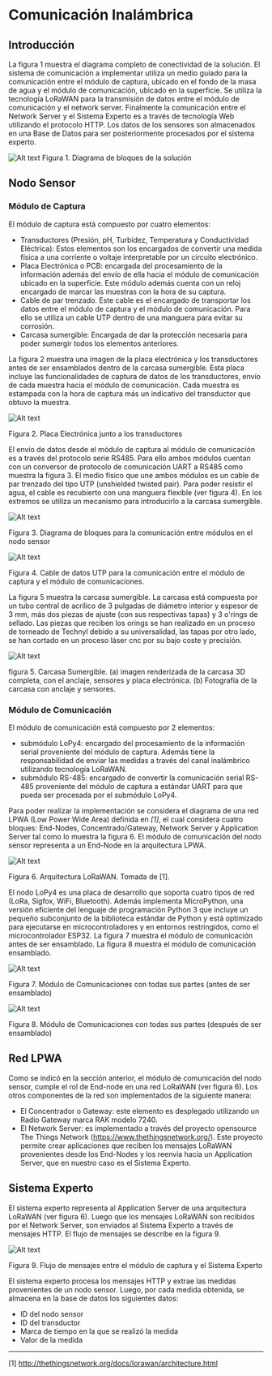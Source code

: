 # Comunicación Inalámbrica

## Introducción
La figura 1 muestra el diagrama completo de conectividad de la solución. El sistema de comunicación a implementar utiliza un medio guiado para la comunicación entre el módulo de captura, ubicado en el fondo de la masa de agua y el módulo de comunicación, ubicado en la superficie. Se utiliza la tecnología LoRaWAN para la transmisión de datos entre el módulo de comunicación y el network server. Finalmente la comunicación entre el Network Server y el Sistema Experto es a través de tecnología Web utilizando el protocolo HTTP. Los datos de los sensores son almacenados en una Base de Datos para ser posteriormente procesados por el sistema experto.

<img title="a title" alt="Alt text" src="images/diagrama_bloques_solucion.PNG">
Figura 1. Diagrama de bloques de la solución

## Nodo Sensor
### Módulo de Captura
El módulo de captura está compuesto por cuatro elementos:

 * Transductores (Presión, pH, Turbidez, Temperatura y Conductividad Eléctrica): Estos elementos son los encargados de convertir una medida física a una corriente o voltaje interpretable por un circuito electrónico.
 * Placa Electrónica o PCB: encargada del procesamiento de la información además del envío de ella hacia el módulo de comunicación ubicado en la superficie. Este módulo además cuenta con un reloj encargado de marcar las muestras con la hora de su captura.
 * Cable de par trenzado. Este cable es el encargado de transportar los datos entre el módulo de captura y el módulo de comunicación. Para ello se utiliza un cable UTP dentro de una manguera para evitar su corrosión.
 * Carcasa sumergible: Encargada de dar la protección necesaria para poder sumergir todos los elementos anteriores.

La figura 2 muestra una imagen de la placa electrónica y los transductores antes de ser ensamblados dentro de la carcasa sumergible. Esta placa incluye las funcionalidades de captura de datos de los transductores, envío de cada muestra hacia el módulo de comunicación. Cada muestra es estampada con la hora de captura más un indicativo del transductor que obtuvo la muestra.

<img title="a title" alt="Alt text" src="images/nodo_captura.PNG">

Figura 2. Placa Electrónica junto a los transductores


El envío de datos desde el módulo de captura al módulo de comunicación es a través del protocolo serie RS485. Para ello ambos módulos cuentan con un conversor de protocolo de comunicación UART a RS485 como muestra la figura 3. El medio físico que une ambos módulos es un cable de par trenzado del tipo UTP (unshielded twisted pair). Para poder resistir el agua, el cable es recubierto con una manguera flexible (ver figura 4). En los extremos se utiliza un mecanismo para introducirlo a la carcasa sumergible.


<img title="a title" alt="Alt text" src="images/comunicacion_serial.PNG">

Figura 3. Diagrama de bloques para la comunicación entre módulos en el nodo sensor





<img title="a title" alt="Alt text" src="images/cable.PNG">

Figura 4. Cable de datos UTP para la comunicación entre el módulo de captura y el módulo de comunicaciones.





La figura 5 muestra la carcasa sumergible. La carcasa está compuesta por un tubo central de acrílico de 3 pulgadas de diámetro interior y espesor de 3 mm, más dos piezas de ajuste (con sus respectivas tapas) y 3 o'rings de sellado. Las piezas que reciben los orings se han realizado en un proceso de torneado de Technyl debido a su universalidad, las tapas por otro lado, se han cortado en un proceso láser cnc por su bajo coste y precisión.


<img title="a title" alt="Alt text" src="images/carcasa.PNG">

figura 5. Carcasa Sumergible. (a) imagen renderizada de la carcasa 3D completa, con el anclaje, sensores y placa electrónica. (b) Fotografía de la carcasa con anclaje y sensores.





### Módulo de Comunicación

El módulo de comunicación está compuesto por 2 elementos:

 * submódulo LoPy4: encargado del procesamiento de la información serial proveniente del módulo de captura. Además tiene la responsabilidad de enviar las medidas a través del canal inalámbrico utilizando tecnología LoRaWAN.
 * submódulo RS-485: encargado de convertir la comunicación serial RS-485 proveniente del módulo de captura a estándar UART para que pueda ser procesada por el submódulo LoPy4.

Para poder realizar la implementación se considera el diagrama de una red LPWA (Low Power Wide Area) definida en *[1]*, el cual considera cuatro bloques: End-Nodes, Concentrado/Gateway, Network Server y Application Server tal como lo muestra la figura 6. El módulo de comunicación del nodo sensor representa a un End-Node en la arquitectura LPWA.

<img title="a title" alt="Alt text" src="images/lorawan.PNG">

Figura 6. Arquitectura LoRaWAN. Tomada de [1].

El nodo LoPy4 es una placa de desarrollo que soporta cuatro tipos de red (LoRa, Sigfox, WiFi, Bluetooth). Además implementa MicroPython, una versión eficiente del lenguaje de programación Python 3 que incluye un pequeño subconjunto de la biblioteca estándar de Python y está optimizado para ejecutarse en microcontroladores y en entornos restringidos, como el microcontrolador ESP32. La figura 7 muestra el módulo de comunicación antes de ser ensamblado. La figura 8 muestra el módulo de comunicación ensamblado.



<img title="a title" alt="Alt text" src="images/nodo_comunicaciones.PNG">

Figura 7. Módulo de Comunicaciones con todas sus partes (antes de ser ensamblado)

<img title="a title" alt="Alt text" src="images/nodo_comunicaciones_2.PNG">

Figura 8. Módulo de Comunicaciones con todas sus partes (después de ser ensamblado)

## Red LPWA


Como se indicó en la sección anterior, el módulo de comunicación del nodo sensor, cumple el rol de End-node en una red LoRaWAN (ver figura 6). Los otros componentes de la red son implementados de la siguiente manera:

 * El Concentrador o Gateway: este elemento es desplegado utilizando un Radio Gateway marca RAK modelo 7240.
 * El Network Server: es implementado a través del proyecto opensource The Things Network (https://www.thethingsnetwork.org/). Este proyecto permite crear aplicaciones que reciben los mensajes LoRaWAN provenientes desde los End-Nodes y los reenvia hacia un Application Server, que en nuestro caso es el Sistema Experto.

## Sistema Experto
El sistema experto representa al Application Server de una arquitectura LoRaWAN (ver figura 6). Luego que los mensajes LoRaWAN son recibidos por el Network Server, son enviados al Sistema Experto a través de mensajes HTTP. El flujo de mensajes se describe en la figura 9.

<img title="a title" alt="Alt text" src="images/paquetes.PNG">

Figura 9. Flujo de mensajes entre el módulo de captura y el Sistema Experto

El sistema experto procesa los mensajes HTTP y extrae las medidas provenientes de un nodo sensor. Luego, por cada medida obtenida, se almacena en la base de datos los siguientes datos:

 * ID del nodo sensor
 * ID del transductor
 * Marca de tiempo en la que se realizó la medida
 * Valor de la medida

----

[1] http://thethingsnetwork.org/docs/lorawan/architecture.html
